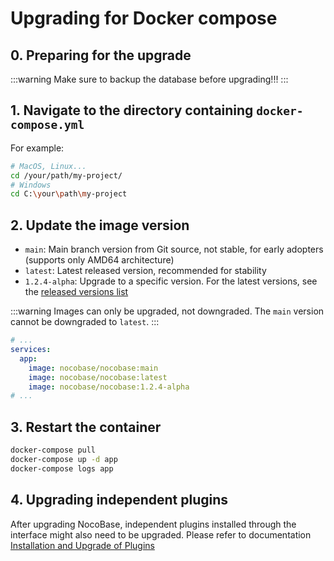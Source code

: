 # Upgrading for Docker compose

## 0. Preparing for the upgrade

:::warning
Make sure to backup the database before upgrading!!!
:::

## 1. Navigate to the directory containing `docker-compose.yml`

For example:

```bash
# MacOS, Linux...
cd /your/path/my-project/
# Windows
cd C:\your\path\my-project
```

## 2. Update the image version

- `main`: Main branch version from Git source, not stable, for early adopters (supports only AMD64 architecture)
- `latest`: Latest released version, recommended for stability
- `1.2.4-alpha`: Upgrade to a specific version. For the latest versions, see the [released versions list](https://hub.docker.com/r/nocobase/nocobase/tags)

:::warning
Images can only be upgraded, not downgraded. The `main` version cannot be downgraded to `latest`.
:::

```yml
# ...
services:
  app:
    image: nocobase/nocobase:main
    image: nocobase/nocobase:latest
    image: nocobase/nocobase:1.2.4-alpha
# ...
```

## 3. Restart the container

```bash
docker-compose pull
docker-compose up -d app
docker-compose logs app
```

## 4. Upgrading independent plugins

After upgrading NocoBase, independent plugins installed through the interface might also need to be upgraded. Please refer to documentation [Installation and Upgrade of Plugins](/welcome/getting-started/plugin)
